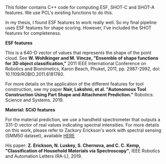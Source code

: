 This folder contains C++ code for computing ESF, SHOT-C and SHOT-A features. We use PCL's existing functions to do this. 

In my thesis, I found ESF features to work really well. So my final pipeline uses ESF features for shape scoring. However, I've included the SHOT features for completeness. 

**ESF features**

This is a 640-D vector of values that represents the shape of the point cloud. See **W. Wohlkinger and M. Vincze, "Ensemble of shape functions for 3D object classification,"** 
2011 IEEE International Conference on Robotics and Biomimetics, Karon Beach, Phuket, 2011, pp. 2987-2992, doi: 10.1109/ROBIO.2011.6181760.

For more details on the application of the different features for tool construction, see my paper **Nair, Lakshmi, et al. "Autonomous Tool Construction Using Part Shape and Attachment Prediction."**
Robotics: Science and Systems. 2019.

**Material: SCiO features**

For the material prediction, we use a handheld spectrometer that outputs a 331-D vector of real values indicating spectral intensities. For more details on this work, please refer to Zackory Erickson's work with spectral sensing (SMM50 dataset), available [HERE](https://github.com/Healthcare-Robotics/smm50)

His paper: **Z. Erickson, N. Luskey, S. Chernova, and C. C. Kemp, "Classification of Household Materials via Spectroscopy"**, 
IEEE Robotics and Automation Letters (RA-L), 2019.




